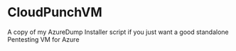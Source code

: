 # CloudPunchVM
A copy of my AzureDump Installer script if you just want a good standalone Pentesting VM for Azure

